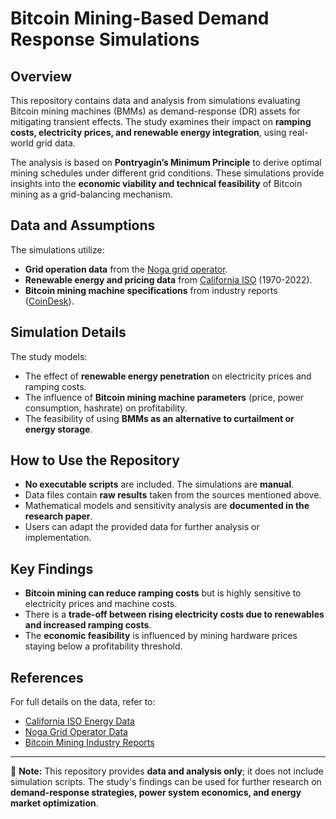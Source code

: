 # Bitcoin Mining-Based Demand Response Simulations

## Overview
This repository contains data and analysis from simulations evaluating Bitcoin mining machines (BMMs) as demand-response (DR) assets for mitigating transient effects. The study examines their impact on **ramping costs, electricity prices, and renewable energy integration**, using real-world grid data. 

The analysis is based on **Pontryagin’s Minimum Principle** to derive optimal mining schedules under different grid conditions. These simulations provide insights into the **economic viability and technical feasibility** of Bitcoin mining as a grid-balancing mechanism.

## Data and Assumptions
The simulations utilize:
- **Grid operation data** from the [Noga grid operator](https://www.noga-iso.co.il/systemoperationunit/demand-curve/).
- **Renewable energy and pricing data** from [California ISO](https://www.eia.gov/todayinenergy/detail.php?id=56880) (1970-2022).
- **Bitcoin mining machine specifications** from industry reports ([CoinDesk](https://www.coindesk.com/)).

## Simulation Details
The study models:
- The effect of **renewable energy penetration** on electricity prices and ramping costs.
- The influence of **Bitcoin mining machine parameters** (price, power consumption, hashrate) on profitability.
- The feasibility of using **BMMs as an alternative to curtailment or energy storage**.

## How to Use the Repository
- **No executable scripts** are included. The simulations are **manual**.
- Data files contain **raw results** taken from the sources mentioned above.
- Mathematical models and sensitivity analysis are **documented in the research paper**.
- Users can adapt the provided data for further analysis or implementation.

## Key Findings
- **Bitcoin mining can reduce ramping costs** but is highly sensitive to electricity prices and machine costs.
- There is a **trade-off between rising electricity costs due to renewables and increased ramping costs**.
- The **economic feasibility** is influenced by mining hardware prices staying below a profitability threshold.

## References
For full details on the data, refer to:
- [California ISO Energy Data](https://www.eia.gov/todayinenergy/detail.php?id=56880)
- [Noga Grid Operator Data](https://www.noga-iso.co.il/systemoperationunit/demand-curve/)
- [Bitcoin Mining Industry Reports](https://www.coindesk.com/)

---

📌 **Note:** This repository provides **data and analysis only**; it does not include simulation scripts. The study's findings can be used for further research on **demand-response strategies, power system economics, and energy market optimization**.

